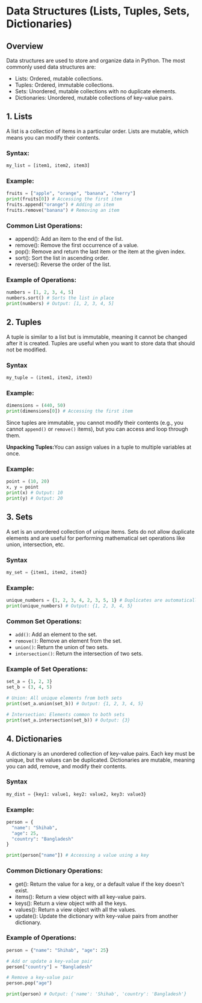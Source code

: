 # Data Structures (Lists, Tuples, Sets, Dictionaries)

## Overview

Data structures are used to store and organize data in Python. The most commonly used data structures are:

- Lists: Ordered, mutable collections.
- Tuples: Ordered, immutable collections.
- Sets: Unordered, mutable collections with no duplicate elements.
- Dictionaries: Unordered, mutable collections of key-value pairs.

## 1. Lists

A list is a collection of items in a particular order. Lists are mutable, which means you can modify their contents.

### Syntax:

```python
my_list = [item1, item2, item3]
```

### Example:

```python
fruits = ["apple", "orange", "banana", "cherry"]
print(fruits[0]) # Accessing the first item
fruits.append("orange") # Adding an item
fruits.remove("banana") # Removing an item
```

### Common List Operations:

- append(): Add an item to the end of the list.
- remove(): Remove the first occurrence of a value.
- pop(): Remove and return the last item or the item at the given index.
- sort(): Sort the list in ascending order.
- reverse(): Reverse the order of the list.

### Example of Operations:

```python
numbers = [1, 2, 3, 4, 5]
numbers.sort() # Sorts the list in place
print(numbers) # Output: [1, 2, 3, 4, 5]
```

## 2. Tuples

A tuple is similar to a list but is immutable, meaning it cannot be changed after it is created. Tuples are useful when you want to store data that should not be modified.

### Syntax

```python
my_tuple = (item1, item2, item3)
```

### Example:

```python
dimensions = (440, 50)
print(dimensions[0]) # Accessing the first item
```

Since tuples are immutable, you cannot modify their contents (e.g., you cannot `append()` or `remove()` items), but you can access and loop through them.

<b>Unpacking Tuples:</b>You can assign values in a tuple to multiple variables at once.

### Example:

```python
point = (10, 20)
x, y = point
print(x) # Output: 10
print(y) # Output: 20
```

## 3. Sets

A set is an unordered collection of unique items. Sets do not allow duplicate elements and are useful for performing mathematical set operations like union, intersection, etc.

### Syntax

```python
my_set = {item1, item2, item3}
```

### Example:

```python
unique_numbers = {1, 2, 3, 4, 2, 3, 5, 1} # Duplicates are automatically removed
print(unique_numbers) # Output: {1, 2, 3, 4, 5}
```

### Common Set Operations:

- `add()`: Add an element to the set.
- `remove()`: Remove an element from the set.
- `union()`: Return the union of two sets.
- `intersection()`: Return the intersection of two sets.

### Example of Set Operations:

```python
set_a = {1, 2, 3}
set_b = (3, 4, 5)

# Union: All unique elements from both sets
print(set_a.union(set_b)) # Output: {1, 2, 3, 4, 5}

# Intersection: Elements common to both sets
print(set_a.intersection(set_b)) # Output: {3}
```

## 4. Dictionaries

A dictionary is an unordered collection of key-value pairs. Each key must be unique, but the values can be duplicated. Dictionaries are mutable, meaning you can add, remove, and modify their contents.

### Syntax

```python
my_dist = {key1: value1, key2: value2, key3: value3}
```

### Example:

```python
person = {
  "name": "Shihab",
  "age": 25,
  "country": "Bangladesh"
}

print(person["name"]) # Accessing a value using a key
```

### Common Dictionary Operations:

- get(): Return the value for a key, or a default value if the key doesn't exist.
- items(): Return a view object with all key-value pairs.
- keys(): Return a view object with all the keys.
- values(): Return a view object with all the values.
- update(): Update the dictionary with key-value pairs from another dictionary.

### Example of Operations:

```python
person = {"name": "Shihab", "age": 25}

# Add or update a key-value pair
person["country"] = "Bangladesh"

# Remove a key-value pair
person.pop("age")

print(person) # Output: {'name': 'Shihab', 'country': 'Bangladesh'}
```
